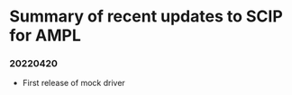 Summary of recent updates to SCIP for AMPL
=============================================

### 20220420
- First release of mock driver